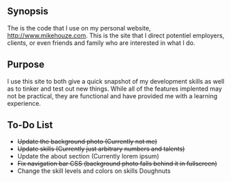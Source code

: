 ## Synopsis

The is the code that I use on my personal website, http://www.mikehouze.com.
This is the site that I direct potentiel employers, clients, or even friends and family who are interested in what I do.

## Purpose

I use this site to both give a quick snapshot of my development skills as well as to tinker and test out new things.  While all of the features implented may not be practical, they are functional and have provided me with a learning experience.

## To-Do List

* ~~Update the background photo (Currently not me)~~
* ~~Update skills (Currently just arbitrary numbers and talents)~~
* Update the about section (Currently lorem ipsum)
* ~~Fix navigation bar CSS (background photo falls behind it in fullscreen)~~
* Change the skill levels and colors on skills Doughnuts
